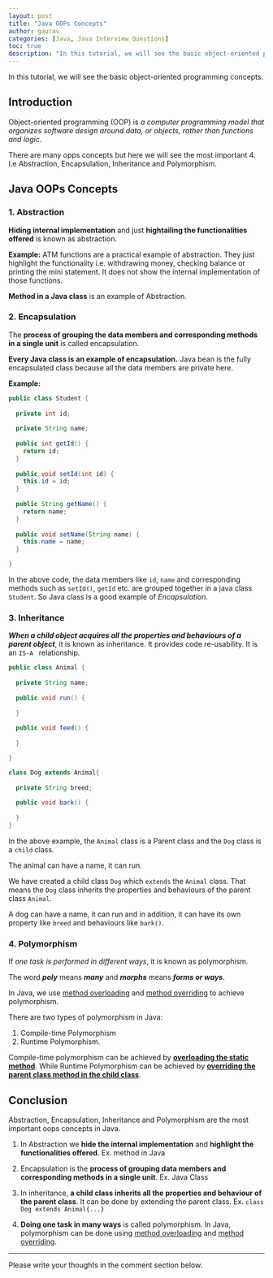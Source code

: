 ```yaml
---
layout: post  
title: "Java OOPs Concepts"  
author: gaurav  
categories: [Java, Java Interview Questions]   
toc: true
description: "In this tutorial, we will see the basic object-oriented programming concepts."
---
```


In this tutorial, we will see the basic object-oriented programming concepts.

## Introduction

Object-oriented programming (OOP) is *a computer programming model that organizes software design around data, or objects, rather than functions and logic*.

There are many opps concepts but here we will see the most important 4. I.e Abstraction, Encapsulation, Inheritance and Polymorphism.

## Java OOPs Concepts

### 1. Abstraction

**Hiding internal implementation** and just **hightailing the functionalities offered** is known as abstraction.

**Example:** ATM functions are a practical example of abstraction. They just highlight the functionality i.e. withdrawing money, checking balance or printing the mini statement. It does not show the internal implementation of those functions.

**Method in a Java class** is an example of Abstraction.

### 2. Encapsulation

The **process of grouping the data members and corresponding methods in a single unit** is called encapsulation.

**Every Java class is an example of encapsulation.** Java bean is the fully encapsulated class because all the data members are private here.

**Example:**

```java
public class Student {
	
  private int id;
  
  private String name;
  
  public int getId() {
    return id;
  }
  
  public void setId(int id) {
    this.id = id;
  }
  
  public String getName() {
    return name;
  }
  
  public void setName(String name) {
    this.name = name;
  }

}
```

In the above code, the data members like `id`, `name` and corresponding methods such as `setId()`, `getId` etc. are grouped together in a java class `Student`. So Java class is a good example of *Encapsulation*.

### 3. Inheritance

***When a child object acquires all the properties and behaviours of a parent object***, it is known as inheritance. It provides code re-usability. It is an `IS-A ` relationship.

```java
public class Animal {
	
  private String name;
  
  public void run() {
  
  }
  
  public void feed() {
  
  }

}

class Dog extends Animal{
	
  private String breed;
  
  public void bark() {
  
  }
}
```

In the above example, the `Animal` class is a Parent class and the `Dog` class is a `child` class.

The animal can have a name, it can run.

We have created a child class `Dog` which `extends` the `Animal` class. That means the `Dog` class inherits the properties and behaviours of the parent class `Animal`.

A dog can have a name, it can run and in addition, it can have its own property like `breed` and behaviours like `bark()`.

### 4. Polymorphism

If *one task is performed in different ways*, it is known as polymorphism.

The word ***poly*** means ***many*** and ***morphs*** means ***forms or ways***.

In Java, we use [method overloading](/method-overloading-in-java/) and [method overriding](/method-overriding-in-java/) to achieve polymorphism.

There are two types of polymorphism in Java: 

1. Compile-time Polymorphism
2. Runtime Polymorphism.

Compile-time polymorphism can be achieved by [**overloading the static method**](/method-overloading-in-java/). While Runtime Polymorphism can be achieved by [**overriding the parent class method in the child class**](/method-overriding-in-java/).

## Conclusion

 Abstraction, Encapsulation, Inheritance and Polymorphism are the most important oops concepts in Java.

1. In Abstraction we **hide the internal implementation** and **highlight the functionalities offered**. Ex. method in Java

2. Encapsulation is the **process of grouping data members and corresponding methods in a single unit**. Ex. Java Class

3. In inheritance, **a child class inherits all the properties and behaviour of the parent class**. It can be done by extending the parent class. Ex. `class Dog extends Animal{...}`
4. **Doing one task in many ways** is called polymorphism. In Java, polymorphism can be done using [method overloading](/method-overloading-in-java/) and [method overriding](/method-overriding-in-java/).

---

Please write your thoughts in the comment section below.
